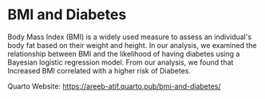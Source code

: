 # BMI and Diabetes

Body Mass Index (BMI) is a widely used measure to assess an individual's body fat based on their weight and height. In our analysis, we examined the relationship between BMI and the likelihood of having diabetes using a Bayesian logistic regression model. From our analysis, we found that Increased BMI correlated with a higher risk of Diabetes.

Quarto Website: https://areeb-atif.quarto.pub/bmi-and-diabetes/

